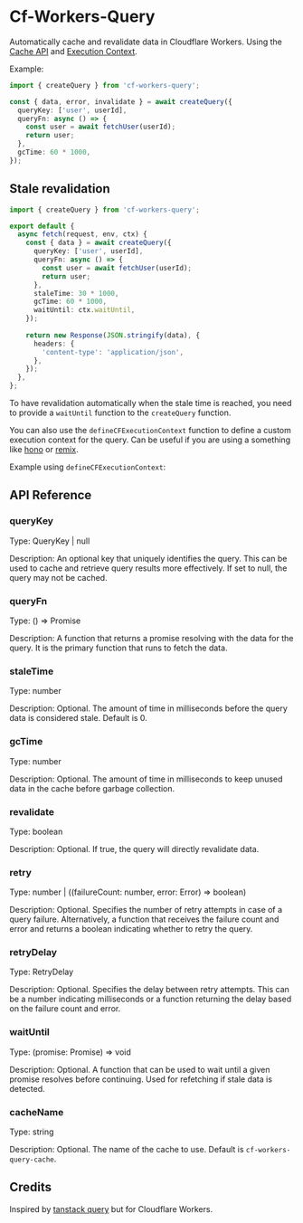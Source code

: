# Cf-Workers-Query

Automatically cache and revalidate data in Cloudflare Workers. Using the [Cache API](https://developers.cloudflare.com/workers/runtime-apis/cache) and [Execution Context](https://developers.cloudflare.com/workers/runtime-apis/context/).

Example:

```ts
import { createQuery } from 'cf-workers-query';

const { data, error, invalidate } = await createQuery({
  queryKey: ['user', userId],
  queryFn: async () => {
    const user = await fetchUser(userId);
    return user;
  },
  gcTime: 60 * 1000,
});

```

## Stale revalidation

```ts
import { createQuery } from 'cf-workers-query';

export default {
  async fetch(request, env, ctx) {
    const { data } = await createQuery({
      queryKey: ['user', userId],
      queryFn: async () => {
        const user = await fetchUser(userId);
        return user;
      },
      staleTime: 30 * 1000,
      gcTime: 60 * 1000,
      waitUntil: ctx.waitUntil,
    });
    
    return new Response(JSON.stringify(data), {
      headers: {
        'content-type': 'application/json',
      },
    });
  },
};
```

To have revalidation automatically when the stale time is reached, you need to provide a `waitUntil` function to the `createQuery` function.


You can also use the `defineCFExecutionContext` function to define a custom execution context for the query. Can be useful if you are using a something like [hono](https://github.com/honojs/hono) or [remix](https://remix.run/).

Example using `defineCFExecutionContext`:


## API Reference

###  queryKey
Type: QueryKey | null

Description: An optional key that uniquely identifies the query. This can be used to cache and retrieve query results more effectively. If set to null, the query may not be cached.

### queryFn
Type: () => Promise<Data>

Description: A function that returns a promise resolving with the data for the query. It is the primary function that runs to fetch the data.

### staleTime
Type: number

Description: Optional. The amount of time in milliseconds before the query data is considered stale. Default is 0.

### gcTime
Type: number

Description: Optional. The amount of time in milliseconds to keep unused data in the cache before garbage collection.

### revalidate
Type: boolean

Description: Optional. If true, the query will directly revalidate data.

### retry
Type: number | ((failureCount: number, error: Error) => boolean)

Description: Optional. Specifies the number of retry attempts in case of a query failure. Alternatively, a function that receives the failure count and error and returns a boolean indicating whether to retry the query.

### retryDelay
Type: RetryDelay<Error>

Description: Optional. Specifies the delay between retry attempts. This can be a number indicating milliseconds or a function returning the delay based on the failure count and error.

### waitUntil
Type: (promise: Promise<any>) => void

Description: Optional. A function that can be used to wait until a given promise resolves before continuing. Used for refetching if stale data is detected.

### cacheName
Type: string

Description: Optional. The name of the cache to use. Default is `cf-workers-query-cache`.


## Credits

Inspired by [tanstack query](https://tanstack.com/query/latest)  but for Cloudflare Workers.

